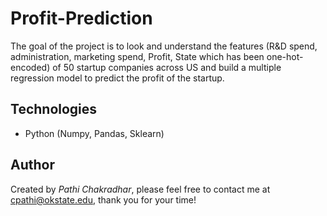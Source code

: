 # Profit-Prediction
The goal of the project is to look and understand the features (R&D spend, administration, marketing spend, Profit, State which has been one-hot-encoded) of 50 startup companies across US and build a multiple regression model to predict the profit of the startup. 

## Technologies
* Python (Numpy, Pandas, Sklearn)

## Author
Created by *Pathi Chakradhar*, please feel free to contact me at cpathi@okstate.edu, thank you for your time!

